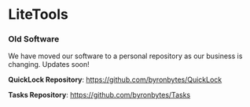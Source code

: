 # LiteTools


### Old Software
We have moved our software to a personal repository as our business is changing. Updates soon!

**QuickLock Repository**: https://github.com/byronbytes/QuickLock

**Tasks Repository**: https://github.com/byronbytes/Tasks


